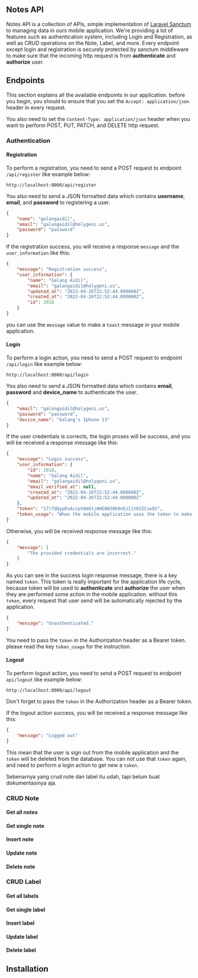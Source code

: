 ## Notes API

Notes API is a collection of APIs, simple implementation of [Laravel Sanctum](https://laravel.com/docs/9.x/sanctum) to
managing data in ours mobile application. We're providing a lot of features such as authentication system, including
Login and Registration, as well as CRUD operations on the Note, Label, and more. Every endpoint except login and
registration is securely protected by sanctum middleware to make sure that the incoming http request is from **authenticate** and **authorize** user.

## Endpoints

This section explains all the available endpoints in our application. before you begin, you should to ensure that you
set the `Accept: application/json` header in every request.

You also need to set the `Content-Type: application/json` header when you want to perform POST, PUT, PATCH, and DELETE
http request.

### Authentication

#### Registration

To perform a registration, you need to send a POST request to endpoint `/api/register` like example below:

```shell
http://localhost:8000/api/register
```

You also need to send a JSON formatted data which contains **username**, **email**, and **password** to registering a
user.

```json
{
    "name": "galangaidil",
    "email": "galangaidil@holygeni.us",
    "password": "password"
}
```

If the registration success, you will receive a response `message` and the `user_information` like this:

```json
{
    "message": "Registration success",
    "user_information": {
        "name": "Galang Aidil",
        "email": "galangaidil@holygeni.us",
        "updated_at": "2022-04-26T22:52:44.000000Z",
        "created_at": "2022-04-26T22:52:44.000000Z",
        "id": 2018
    }
}
```

you can use the `message` value to make a `toast` message in your mobile application.

#### Login

To perform a login action, you need to send a POST request to endpoint `/api/login` like example below:

```shell
http://localhost:8000/api/login
```

You also need to send a JSON formatted data which contains **email**, **password** and **device_name** to authenticate
the user.

```json
{
    "email": "galangaidil@holygeni.us",
    "password": "password",
    "device_name": "Galang's Iphone 13"
}
```

If the user credentials is corrects, the login proses will be success, and you will be received a response message like
this:

```json
{
    "message": "Login success",
    "user_information": {
        "id": 2018,
        "name": "Galang Aidil",
        "email": "galangaidil@holygeni.us",
        "email_verified_at": null,
        "created_at": "2022-04-26T22:52:44.000000Z",
        "updated_at": "2022-04-26T22:52:44.000000Z"
    },
    "token": "17|7dQypRsAccptOmGtjWHE6N38K0nEzIit6SICseQt",
    "token_usage": "When the mobile application uses the token to make an API request to our application, it should pass the token in the Authorization header as a Bearer token."
}
```

Otherwise, you will be received response message like this:

```json
{
    "message": [
        "The provided credentials are incorrect."
    ]
}
```

As you can see in the success login response message, there is a key named `token`. This token is really important for
the application life cycle, because token will be used to **authenticate** and **authorize** the user when they are
performed some action in the mobile application. without this `token`, every request that user send will be
automatically rejected by the application.

```json
{
    "message": "Unauthenticated."
}
```

You need to pass the `token` in the Authorization header as a Bearer token. please read
the key `token_usage` for the instruction.

#### Logout

To perform logout action, you need to send a POST request to endpoint `api/logout` like example below:

```shell
http://localhost:8000/api/logout
```

Don't forget to pass the `token` in the Authorization header as a Bearer token.

If the logout action success, you will be received a response message like this:

```json
{
    "message": "Logged out"
}
```

This mean that the user is sign out from the mobile application and the `token` will be deleted from the database. You
can not use that `token` again, and need to perform a login action to get new a `token`.

Sebenarnya yang crud note dan label itu udah, tapi belum buat dokumentasinya aja.

### CRUD Note

#### Get all notes

#### Get single note

#### Insert note

#### Update note

#### Delete note

### CRUD Label

#### Get all labels

#### Get single label

#### Insert label

#### Update label

#### Delete label

## Installation



